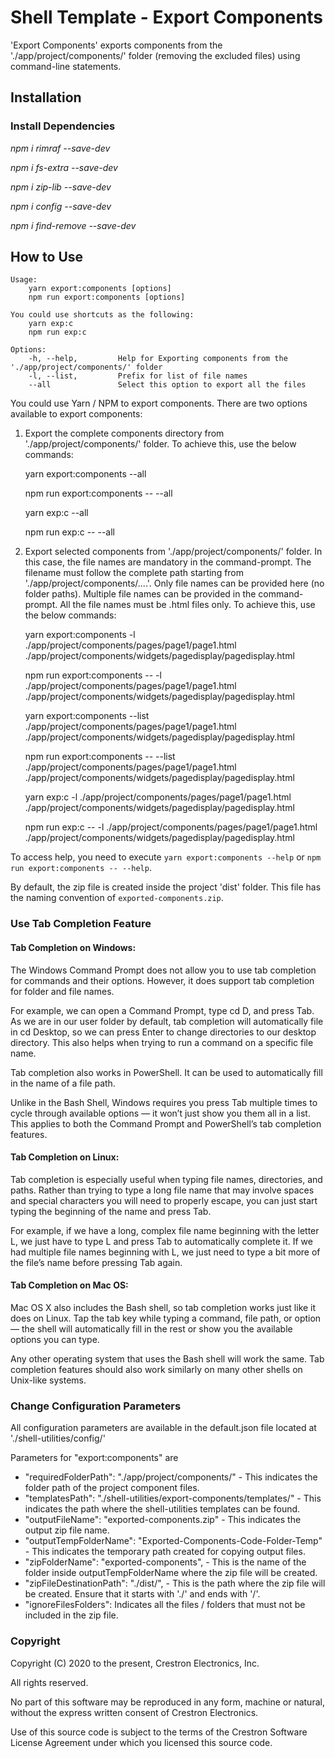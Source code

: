 # Shell Template - Export Components

'Export Components' exports components from the './app/project/components/' folder (removing the excluded files) using command-line statements.
 
## Installation

### Install Dependencies

*npm i rimraf --save-dev*

*npm i fs-extra --save-dev*

*npm i zip-lib --save-dev*

*npm i config --save-dev*

*npm i find-remove --save-dev*

## How to Use

```
Usage:
    yarn export:components [options]
    npm run export:components [options]

You could use shortcuts as the following:
    yarn exp:c
    npm run exp:c

Options:
    -h, --help,         Help for Exporting components from the './app/project/components/' folder
    -l, --list,         Prefix for list of file names
    --all               Select this option to export all the files

```

You could use Yarn / NPM to export components. There are two options available to export components:

1. Export the complete components directory from './app/project/components/' folder. To achieve this, use the below commands:

    yarn export:components --all 

    npm run export:components -- --all 

    yarn exp:c --all 

    npm run exp:c -- --all 

2. Export selected components from './app/project/components/' folder. In this case, the file names are mandatory in the command-prompt. The filename must follow the complete path starting from './app/project/components/....'. Only file names can be provided here (no folder paths). Multiple file names can be provided in the command-prompt. All the file names must be .html files only. To achieve this, use the below commands:

    yarn export:components -l ./app/project/components/pages/page1/page1.html ./app/project/components/widgets/pagedisplay/pagedisplay.html

    npm run export:components -- -l ./app/project/components/pages/page1/page1.html ./app/project/components/widgets/pagedisplay/pagedisplay.html

    yarn export:components --list ./app/project/components/pages/page1/page1.html ./app/project/components/widgets/pagedisplay/pagedisplay.html

    npm run export:components -- --list ./app/project/components/pages/page1/page1.html ./app/project/components/widgets/pagedisplay/pagedisplay.html

    yarn exp:c -l ./app/project/components/pages/page1/page1.html ./app/project/components/widgets/pagedisplay/pagedisplay.html

    npm run exp:c -- -l ./app/project/components/pages/page1/page1.html ./app/project/components/widgets/pagedisplay/pagedisplay.html

To access help, you need to execute `yarn export:components --help` or `npm run export:components -- --help`.

By default, the zip file is created inside the project 'dist' folder. This file has the naming convention of `exported-components.zip`.

### Use Tab Completion Feature

#### Tab Completion on Windows:
The Windows Command Prompt does not allow you to use tab completion for commands and their options. However, it does support tab completion for folder and file names.

For example, we can open a Command Prompt, type cd D, and press Tab. As we are in our user folder by default, tab completion will automatically file in cd Desktop, so we can press Enter to change directories to our desktop directory. This also helps when trying to run a command on a specific file name.

Tab completion also works in PowerShell. It can be used to automatically fill in the name of a file path.

Unlike in the Bash Shell, Windows requires you press Tab multiple times to cycle through available options — it won’t just show you them all in a list. This applies to both the Command Prompt and PowerShell’s tab completion features.

#### Tab Completion on Linux:
Tab completion is especially useful when typing file names, directories, and paths. Rather than trying to type a long file name that may involve spaces and special characters you will need to properly escape, you can just start typing the beginning of the name and press Tab.

For example, if we have a long, complex file name beginning with the letter L, we just have to type L and press Tab to automatically complete it. If we had multiple file names beginning with L, we just need to type a bit more of the file’s name before pressing Tab again.

#### Tab Completion on Mac OS:
Mac OS X also includes the Bash shell, so tab completion works just like it does on Linux. Tap the tab key while typing a command, file path, or option — the shell will automatically fill in the rest or show you the available options you can type.

Any other operating system that uses the Bash shell will work the same. Tab completion features should also work similarly on many other shells on Unix-like systems.

### Change Configuration Parameters

All configuration parameters are available in the default.json file located at './shell-utilities/config/'

Parameters for "export:components" are
- "requiredFolderPath": "./app/project/components/" - This indicates the folder path of the project component files.
- "templatesPath": "./shell-utilities/export-components/templates/" - This indicates the path where the shell-utilities templates can be found.
- "outputFileName": "exported-components.zip" - This indicates the output zip file name.
- "outputTempFolderName": "Exported-Components-Code-Folder-Temp" - This indicates the temporary path created for copying output files.
- "zipFolderName": "exported-components", - This is the name of the folder inside outputTempFolderName where the zip file will be created.
- "zipFileDestinationPath": "./dist/", - This is the path where the zip file will be created. Ensure that it starts with './' and ends with '/'.
- "ignoreFilesFolders": Indicates all the files / folders that must not be included in the zip file.


### Copyright
Copyright (C) 2020 to the present, Crestron Electronics, Inc.

All rights reserved.

No part of this software may be reproduced in any form, machine
or natural, without the express written consent of Crestron Electronics.

Use of this source code is subject to the terms of the Crestron Software License Agreement 
under which you licensed this source code. 
